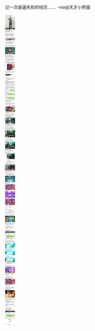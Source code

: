 记一次装逼失败的经历....... -via@天才小熊猫

![6965d6ab653e4d8da9134e227284f10f.jpg](https://raw.githubusercontent.com/wxlzmt/cdn1/master/ext/qw/groups/20045/6965d6ab653e4d8da9134e227284f10f.jpg)
